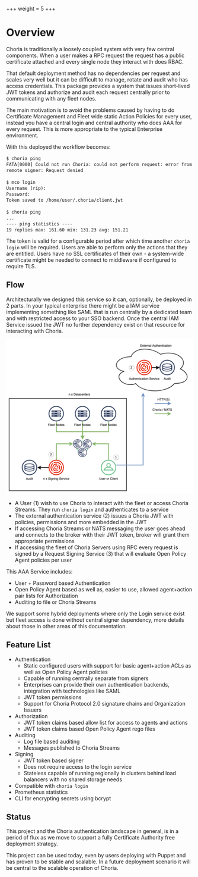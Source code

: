+++
weight = 5
+++

# Overview

Choria is traditionally a loosely coupled system with very few central components.  When a user makes a RPC request the request has a public certificate attached and every single node they interact with does RBAC. 

That default deployment method has no dependencies per request and scales very well but it can be difficult to manage, rotate and audit who has access credentials.  This package provides a system that issues short-lived JWT tokens and authorize and audit each request centrally prior to communicating with any fleet nodes. 

The main motivation is to avoid the problems caused by having to do Certificate Management and Fleet wide static Action Policies for every user, instead you have a central login and central authority who does AAA for every request.  This is more appropriate to the typical Enterprise environment.

With this deployed the workflow becomes:

```
$ choria ping
FATA[0000] Could not run Choria: could not perform request: error from remote signer: Request denied

$ mco login
Username (rip):
Password:
Token saved to /home/user/.choria/client.jwt

$ choria ping
...
---- ping statistics ----
19 replies max: 161.60 min: 131.23 avg: 151.21
```

The token is valid for a configurable period after which time another `choria login` will be required. Users are able to perform only the actions that they are entitled. Users have no SSL certificates of their own - a system-wide certificate might be needed to connect to middleware if configured to require TLS.

## Flow

Architecturally we designed this service so it can, optionally, be deployed in 2 parts. In your typical enterprise there might be a IAM service implementing something like SAML that is run centrally by a dedicated team and with restricted access to your SSO backend. Once the central IAM Service issued the JWT no further dependency exist on that resource for interacting with Choria.

![AAA Flow](aaa-flow.png)

 * A User (1) wish to use Choria to interact with the fleet or access Choria Streams.  They run `choria login` and authenticates to a service
 * The external authentication service (2) issues a Choria JWT with policies, permissions and more embedded in the JWT
 * If accessing Choria Streams or NATS messaging the user goes ahead and connects to the broker with their JWT token, broker will grant them appropriate permissions
 * If accessing the fleet of Choria Servers using RPC every request is signed by a Request Signing Service (3) that will evaluate Open Policy Agent policies per user 

This AAA Service includes:

 * User + Password based Authentication
 * Open Policy Agent based as well as, easier to use, allowed agent+action pair lists for Authorization
 * Auditing to file or Choria Streams

We support some hybrid deployments where only the Login service exist but fleet access is done without central signer dependency, more details about those in other areas of this documentation.

## Feature List

* Authentication
    * Static configured users with support for basic agent+action ACLs as well as Open Policy Agent policies
    * Capable of running centrally separate from signers
    * Enterprises can provide their own authentication backends, integration with technologies like SAML
    * JWT token permissions
    * Support for Choria Protocol 2.0 signature chains and Organization Issuers
* Authorization
    * JWT token claims based allow list for access to agents and actions
    * JWT token claims based Open Policy Agent rego files
* Auditing
    * Log file based auditing
    * Messages published to Choria Streams
* Signing
    * JWT token based signer
    * Does not require access to the login service
    * Stateless capable of running regionally in clusters behind load balancers with no shared storage needs
* Compatible with `choria login`
* Prometheus statistics
* CLI for encrypting secrets using bcrypt

## Status

This project and the Choria authentication landscape in general, is in a period of flux as we move to support a fully Certificate Authority free deployment strategy.

This project can be used today, even by users deploying with Puppet and has proven to be stable and scalable. In a future deployment scenario it will be central to the scalable operation of Choria.
